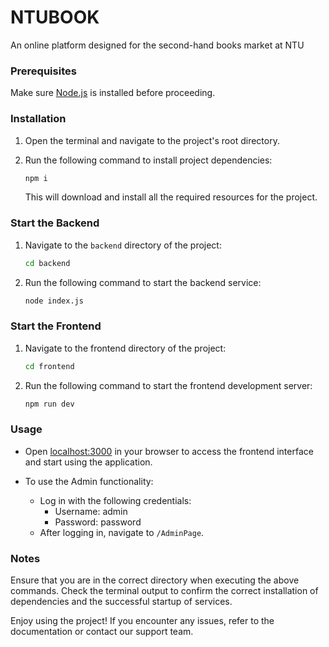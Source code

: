 # NTUBOOK

An online platform designed for the second-hand books market at NTU

### Prerequisites

Make sure [Node.js](https://nodejs.org/) is installed before proceeding.

### Installation

1. Open the terminal and navigate to the project's root directory.
2. Run the following command to install project dependencies:

   ```bash
   npm i
   ```

   This will download and install all the required resources for the project.

### Start the Backend

1. Navigate to the `backend` directory of the project:

   ```bash
   cd backend
   ```
2. Run the following command to start the backend service:

   ```bash
   node index.js
   ```

### Start the Frontend

1. Navigate to the frontend directory of the project:

   ```bash
   cd frontend
   ```
2. Run the following command to start the frontend development server:

   ```bash
   npm run dev
   ```

### Usage

- Open [localhost:3000](http://localhost:3000/) in your browser to access the frontend interface and start using the application.
- To use the Admin functionality:

  - Log in with the following credentials:
    - Username: admin
    - Password: password
  - After logging in, navigate to `/AdminPage`.

### Notes

Ensure that you are in the correct directory when executing the above commands. Check the terminal output to confirm the correct installation of dependencies and the successful startup of services.

Enjoy using the project! If you encounter any issues, refer to the documentation or contact our support team.
